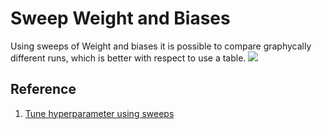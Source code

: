 # Sweep Weight and Biases

Using sweeps of Weight and biases it is possible to compare graphycally different runs, which is better with respect to use a table.
![](https://docs.wandb.ai/assets/images/intro_what_it_is-8462e8215e06544eaa40dfdfe656d03d.png)

## Reference
1. [Tune hyperparameter using sweeps](https://docs.wandb.ai/guides/sweeps)